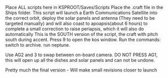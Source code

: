 Place ALL scripts here in KSPROOT/Saves/Scripts
Place the .craft file in the Ships folder.
This script will launch a Earth Communications Satellite into the correct orbit, deploy the solar panels and antenna (They need to be targeted manually) and will also coast to apoapsis(about 6 hours) to complete a small correction to raise periapsis, which it will also do automatically
This is the SOUTH version of the script, the craft with pitch south during accent.
Press 9 to open the kos window.
Run the commands:
switch to archive.
run neptune.

Use AG2 and 3 to swap between on-board camera.
DO NOT PRESS AG1, this will open up all the dishes and solar panels and can not be undone.

Pretty much the final version - Will make small revisions closer to launch
